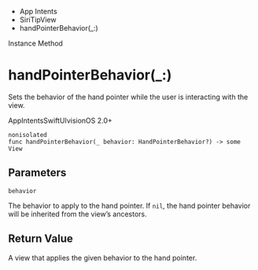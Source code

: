 

- App Intents
- SiriTipView
-  handPointerBehavior(\_:) 

Instance Method

# handPointerBehavior(\_:)

Sets the behavior of the hand pointer while the user is interacting with the view.

AppIntentsSwiftUIvisionOS 2.0+

``` source
nonisolated
func handPointerBehavior(_ behavior: HandPointerBehavior?) -> some View
```

## Parameters 

`behavior`  

The behavior to apply to the hand pointer. If `nil`, the hand pointer behavior will be inherited from the view’s ancestors.

## Return Value

A view that applies the given behavior to the hand pointer.

